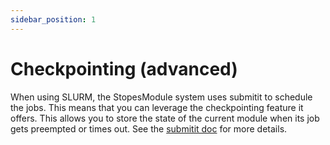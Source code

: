 ```yaml
---
sidebar_position: 1
---
```


# Checkpointing (advanced)

When using SLURM, the StopesModule system uses submitit to schedule the jobs. This means that you can leverage the checkpointing feature it offers. This allows you to store the state of the current module when its job gets preempted or times out. See the [submitit doc](https://github.com/facebookincubator/submitit/blob/main/docs/checkpointing.md) for more details.
